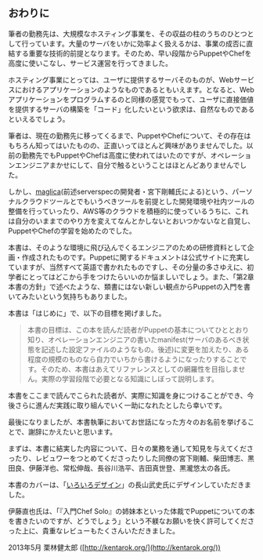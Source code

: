 ## おわりに

筆者の勤務先は、大規模なホスティング事業を、その収益の柱のうちのひとつとして行っています。大量のサーバをいかに効率よく扱えるかは、事業の成否に直結する重要な技術的前提となります。そのため、早い段階からPuppetやChefを高度に使いこなし、サービス運営を行ってきました。

ホスティング事業にとっては、ユーザに提供するサーバそのものが、Webサービスにおけるアプリケーションのようなものであるともいえます。となると、Webアプリケーションをプログラムするのと同様の感覚でもって、ユーザに直接価値を提供するサーバの構築を「コード」化したいという欲求は、自然なものであるといえるでしょう。

筆者は、現在の勤務先に移ってくるまで、PuppetやChefについて、その存在はもちろん知ってはいたものの、正直いってほとんど興味がありませんでした。以前の勤務先でもPuppetやChefは高度に使われてはいたのですが、オペレーションエンジニアまかせにして、自分で触るということはほとんどありませんでした。

しかし、[maglica](https://github.com/mizzy/maglica)(前述serverspecの開発者・宮下剛輔氏による)という、パーソナルクラウドツールとでもいうべきツールを前提とした開発環境や社内ツールの整備を行っていったり、AWS等のクラウドを積極的に使っているうちに、これは自分のいままでのやり方を変えてなんとかしないとおいつかないなと自覚し、PuppetやChefの学習を始めたのでした。

本書は、そのような環境に飛び込んでくるエンジニアのための研修資料として企画・作成されたものです。Puppetに関するドキュメントは公式サイトに充実していますが、当然すべて英語で書かれたものですし、その分量の多さゆえに、初学者にとってはどこから手をつけたらいいのか悩ましいでしょう。また、「第2章 本書の方針」で述べたような、類書にはない新しい観点からPuppetの入門を書いてみたいという気持ちもありました。

本書は「はじめに」で、以下の目標を掲げました。

> 本書の目標は、この本を読んだ読者がPuppetの基本についてひととおり知り、オペレーションエンジニアの書いたmanifest(サーバのあるべき状態を記述した設定ファイルのようなもの。後述)に変更を加えたり、ある程度の規模のものなら自力でいちから書けるようになったりすることです。そのため、本書はあえてリファレンスとしての網羅性を目指しません。実際の学習段階で必要となる知識にしぼって説明します。

本書をここまで読んでこられた読者が、実際に知識を身につけることができ、今後さらに進んだ実践に取り組んでいく一助になれたとしたら幸いです。

最後になりましたが、本書執筆においてお世話になった方々のお名前を挙げることで、謝辞にかえたいと思います。

まずは、本書に結実した内容について、日々の業務を通して知見を与えてくださったり、レビュワーをつとめてくださったりした同僚の宮下剛輔、柴田博志、黒田良、伊藤洋也、常松伸哉、長谷川浩平、吉田真世登、黒瀧悠太の各氏。

本書のカバーは、「[いろいろデザイン](http://iroirodesign.com/)」の長山武史氏にデザインしていただきました。

伊藤直也氏は、「『入門Chef Solo』の姉妹本といった体裁でPuppetについての本を書きたいのですが、どうでしょう」という不躾なお願いを快く許可してくださった上に、貴重なレビューもたくさんいただきました。

2013年5月 栗林健太郎 ([http://kentarok.org/](http://kentarok.org/))
